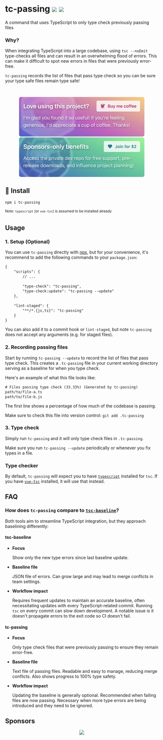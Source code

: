 <h1>
	tc-passing
	<a href="https://npm.im/tc-passing"><img src="https://badgen.net/npm/v/tc-passing"></a> <a href="https://npm.im/tc-passing"><img src="https://badgen.net/npm/dm/tc-passing"></a>
</h1>

A command that uses TypeScript to only type check previously passing files

### Why?
When integrating TypeScript into a large codebase, using `tsc --noEmit` type-checks all files and can result in an overwhelming flood of errors. This can make it difficult to spot new errors in files that were previously error-free.

`tc-passing` records the list of files that pass type check so you can be sure your type safe files remain type safe!

<br>

<p align="center">
	<a href="https://github.com/sponsors/privatenumber/sponsorships?tier_id=398771"><img width="412" src="https://raw.githubusercontent.com/privatenumber/sponsors/master/banners/assets/donate.webp"></a>
	<a href="https://github.com/sponsors/privatenumber/sponsorships?tier_id=397608"><img width="412" src="https://raw.githubusercontent.com/privatenumber/sponsors/master/banners/assets/sponsor.webp"></a>
</p>

## 🚀 Install

```bash
npm i tc-passing
```

<sup>Note: `typescript` (or `vue-tsc`) is assumed to be installed already</sup>

## Usage

### 1. Setup (Optional)

You can use `tc-passing` directly with [npx](https://docs.npmjs.com/cli/v10/commands/npx), but for your convenience, it's recommend to add the following commands to your `package.json`:

```json5
{
    "scripts": {
        // ...

        "type-check": "tc-passing",
        "type-check:update": "tc-passing --update"
    },

    "lint-staged": {
        "**/*.{js,ts}": "tc-passing"
    }
}
```

You can also add it to a commit hook or `lint-staged`, but note `tc-passing` does not accept any arguments (e.g. for staged files).


### 2. Recording passing files

Start by running `tc-passing --update` to record the list of files that pass type check. This creates a `.tc-passing` file in your current working directory serving as a baseline for when you type check.

Here's an example of what this file looks like:

```
# Files passing type check (33.33%) (Generated by tc-passing)
path/to/file-a.ts
path/to/file-b.js
```

The first line shows a percentage of how much of the codebase is passing.

Make sure to check this file into version control: `git add .tc-passing`

### 3. Type check

Simply run `tc-passing` and it will only type check files in `.tc-passing`.

Make sure you run `tc-passing --update` periodically or whenever you fix types in a file.

### Type checker

By default, `tc-passing` will expect you to have [`typescript`](https://www.npmjs.com/package/typescript) installed for `tsc`. If you have [`vue-tsc`](https://www.npmjs.com/package/vue-tsc) installed, it will use that instead.

## FAQ

### How does `tc-passing` compare to [`tsc-baseline`](https://npmjs.com/package/tsc-baseline)?

Both tools aim to streamline TypeScript integration, but they approach baselining differently:

#### tsc-baseline
- **Focus**

	Show only the new type errors since last baseline update.

- **Baseline file**

	JSON file of errors. Can grow large and may lead to merge conflicts in team settings.

- **Workflow impact**

	Requires frequent updates to maintain an accurate baseline, often necessitating updates with every TypeScript-related commit. Running `tsc` on every commit can slow down development. A notable issue is it doesn't propagate errors to the exit code so CI doesn't fail.

#### tc-passing
- **Focus**

	Only type check files that were previously passing to ensure they remain error-free.

- **Baseline file**

	Text file of passing files. Readable and easy to manage, reducing merge conflicts. Also shows progress to 100% type safety.

- **Workflow impact**

	Updating the baseline is generally optional. Recommended when failing files are now passing. Necessary when more type errors are being introduced and they need to be ignored.


## Sponsors
<p align="center">
	<a href="https://github.com/sponsors/privatenumber">
		<img src="https://cdn.jsdelivr.net/gh/privatenumber/sponsors/sponsorkit/sponsors.svg">
	</a>
</p>
